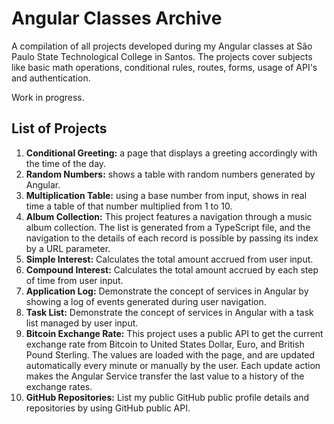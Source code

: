 # Angular Classes Archive

A compilation of all projects developed during my Angular classes at São Paulo State Technological College in Santos. The projects cover subjects like basic math operations, conditional rules, routes, forms, usage of API's and authentication.

Work in progress.

## List of Projects
1. **Conditional Greeting:** a page that displays a greeting accordingly with the time of the day.
2. **Random Numbers:** shows a table with random numbers generated by Angular.
3. **Multiplication Table:** using a base number from input, shows in real time a table of that number multiplied from 1 to 10.
4. **Album Collection:** This project features a navigation through a music album collection. 
    The list is generated from a TypeScript file, and the navigation to the details of each record is possible by passing its index by a URL parameter.
5. **Simple Interest:** Calculates the total amount accrued from user input.
6. **Compound Interest:** Calculates the total amount accrued by each step of time from user input.
7. **Application Log:** Demonstrate the concept of services in Angular by showing a log of events generated during user navigation.
8. **Task List:** Demonstrate the concept of services in Angular with a task list managed by user input.
9.  **Bitcoin Exchange Rate:** This project uses a public API to get the current exchange rate from Bitcoin to United States Dollar, Euro, and British Pound Sterling.
    The values are loaded with the page, and are updated automatically every minute or manually by the user.
    Each update action makes the Angular Service transfer the last value to a history of the exchange rates.
10. **GitHub Repositories:** List my public GitHub public profile details and repositories by using GitHub public API.